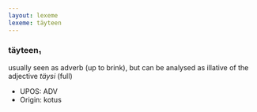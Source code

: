 ```yaml
---
layout: lexeme
lexeme: täyteen
---
```


###  täyteen₁

usually seen as adverb (up to brink), but can be analysed as illative of the adjective *täysi* (full)
* UPOS:  ADV
* Origin:  kotus

